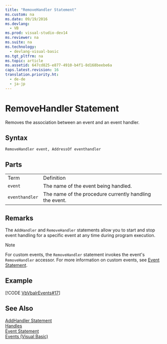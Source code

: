 ```yaml
---
title: "RemoveHandler Statement"
ms.custom: na
ms.date: 09/19/2016
ms.devlang: 
  - VB
ms.prod: visual-studio-dev14
ms.reviewer: na
ms.suite: na
ms.technology: 
  - devlang-visual-basic
ms.tgt_pltfrm: na
ms.topic: article
ms.assetid: 647cd825-e877-4910-b4f1-8d168beebe6a
caps.latest.revision: 16
translation.priority.ht: 
  - de-de
  - ja-jp
---
```

# RemoveHandler Statement
Removes the association between an event and an event handler.  
  
## Syntax  
  
```  
RemoveHandler event, AddressOf eventhandler  
```  
  
## Parts  
  
|||  
|-|-|  
|Term|Definition|  
|`event`|The name of the event being handled.|  
|`eventhandler`|The name of the procedure currently handling the event.|  
  
## Remarks  
 The `AddHandler` and `RemoveHandler` statements allow you to start and stop event handling for a specific event at any time during program execution.  
  
> [!NOTE]
>  For custom events, the `RemoveHandler` statement invokes the event's `RemoveHandler` accessor. For more information on custom events, see [Event Statement](../vs140/Event-Statement.md).  
  
## Example  
 [!CODE [VbVbalrEvents#17](../CodeSnippet/VS_Snippets_VBCSharp/VbVbalrEvents#17)]  
  
## See Also  
 [AddHandler Statement](../vs140/AddHandler-Statement.md)   
 [Handles](../vs140/Handles-Clause--Visual-Basic-.md)   
 [Event Statement](../vs140/Event-Statement.md)   
 [Events (Visual Basic)](../vs140/Events--Visual-Basic-.md)